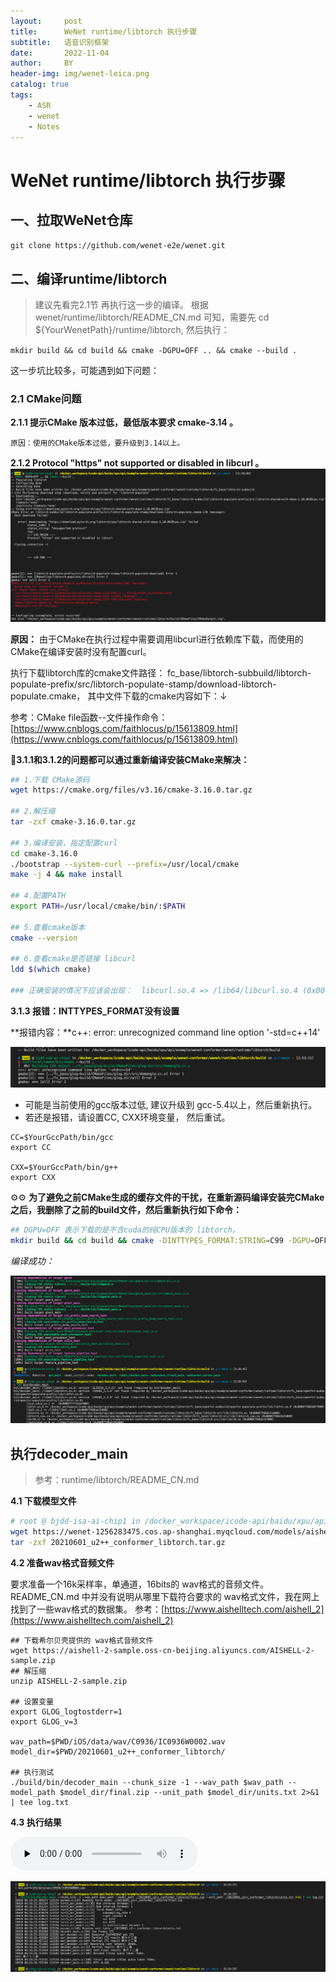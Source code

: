 ```yaml
---
layout:     post
title:      WeNet runtime/libtorch 执行步骤
subtitle:   语音识别框架
date:       2022-11-04
author:     BY
header-img: img/wenet-leica.png
catalog: true
tags:
    - ASR
    - wenet
    - Notes
---
```


# WeNet runtime/libtorch 执行步骤

## 一、拉取WeNet仓库
`git clone https://github.com/wenet-e2e/wenet.git`

## 二、编译runtime/libtorch
> 建议先看完2.1节 再执行这一步的编译。
根据 wenet/runtime/libtorch/README_CN.md 可知，需要先 cd ${YourWenetPath}/runtime/libtorch,  然后执行：

`mkdir build && cd build && cmake -DGPU=OFF .. && cmake --build .`

这一步坑比较多，可能遇到如下问题：

### 2.1 CMake问题

**2.1.1 提示CMake 版本过低，最低版本要求 cmake-3.14 。** 

	原因：使用的CMake版本过低，要升级到3.14以上。
	
**2.1.2 Protocol "https" not supported or disabled in libcurl 。** 
![](https://raw.githubusercontent.com/imoisture/imoisture.github.io/master/img/wenet-cmake-curl-error.png)

**原因：** 由于CMake在执行过程中需要调用libcurl进行依赖库下载，而使用的CMake在编译安装时没有配置curl。

 执行下载libtorch库的cmake文件路径：
 fc_base/libtorch-subbuild/libtorch-populate-prefix/src/libtorch-populate-stamp/download-libtorch-populate.cmake， 其中文件下载的cmake内容如下：↓
 
参考：CMake file函数--文件操作命令：[https://www.cnblogs.com/faithlocus/p/15613809.html](https://www.cnblogs.com/faithlocus/p/15613809.html)

🚀**3.1.1和3.1.2的问题都可以通过重新编译安装CMake来解决：**

```bash
## 1.下载 CMake源码
wget https://cmake.org/files/v3.16/cmake-3.16.0.tar.gz

## 2.解压缩
tar -zxf cmake-3.16.0.tar.gz

## 3.编译安装，指定配置curl
cd cmake-3.16.0
./bootstrap --system-curl --prefix=/usr/local/cmake
make -j 4 && make install

## 4.配置PATH
export PATH=/usr/local/cmake/bin/:$PATH

## 5.查看cmake版本
cmake --version

## 6.查看cmake是否链接 libcurl
ldd $(which cmake)

### 正确安装的情况下应该会出现：  libcurl.so.4 => /lib64/libcurl.so.4 (0x00007f0a13efe000)
```

**3.1.3  报错：INTTYPES_FORMAT没有设置**

**报错内容：**c++: error: unrecognized command line option '-std=c++14'  

![](https://raw.githubusercontent.com/imoisture/imoisture.github.io/master/img/wenet-c++14-error.png)

* 可能是当前使用的gcc版本过低, 建议升级到 gcc-5.4以上，然后重新执行。
* 若还是报错，请设置CC, CXX环境变量， 然后重试。

``` shell
CC=$YourGccPath/bin/gcc
export CC

CXX=$YourGccPath/bin/g++
export CXX
```

⚙️⚙️ **为了避免之前CMake生成的缓存文件的干扰，在重新源码编译安装完CMake之后，我删除了之前的build文件，然后重新执行如下命令：**

```bash
## DGPU=OFF 表示下载的是不含cuda的纯CPU版本的 libtorch。
mkdir build && cd build && cmake -DINTTYPES_FORMAT:STRING=C99 -DGPU=OFF .. && cmake --build .
```

*_编译成功：_*

![](https://raw.githubusercontent.com/imoisture/imoisture.github.io/master/img/wenet-compile-success.png)


## 执行decoder_main

> 参考：runtime/libtorch/README_CN.md

**4.1 下载模型文件**

``` bash
# root @ bjdd-isa-ai-chip1 in /docker_workspace/icode-api/baidu/xpu/api/example/wenet-conformer/wenet/runtime/libtorch on git:main o [5:49:35] 
wget https://wenet-1256283475.cos.ap-shanghai.myqcloud.com/models/aishell/20210601_u2%2B%2B_conformer_libtorch.tar.gz
tar -zxf 20210601_u2++_conformer_libtorch.tar.gz 
```

**4.2 准备wav格式音频文件**

要求准备一个16k采样率，单通道，16bits的 wav格式的音频文件。
README_CN.md 中并没有说明从哪里下载符合要求的 wav格式文件，我在网上找到了一些wav格式的数据集。
参考：[https://www.aishelltech.com/aishell_2](https://www.aishelltech.com/aishell_2)

``` shell
## 下载希尔贝壳提供的 wav格式音频文件
wget https://aishell-2-sample.oss-cn-beijing.aliyuncs.com/AISHELL-2-sample.zip
## 解压缩
unzip AISHELL-2-sample.zip

## 设置变量
export GLOG_logtostderr=1
export GLOG_v=3

wav_path=$PWD/iOS/data/wav/C0936/IC0936W0002.wav
model_dir=$PWD/20210601_u2++_conformer_libtorch/

## 执行测试
./build/bin/decoder_main --chunk_size -1 --wav_path $wav_path --model_path $model_dir/final.zip --unit_path $model_dir/units.txt 2>&1 | tee log.txt
```

**4.3 执行结果**

<audio id="audio" controls="" preload="none">
      <source id="wav" src="https://raw.githubusercontent.com/imoisture/imoisture.github.io/master/img/IC0936W0002.wav">
</audio>

![](https://raw.githubusercontent.com/imoisture/imoisture.github.io/master/img/wenet-run-success.png)


